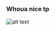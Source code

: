 ### Whoua nice tp
![alt text](https://i.gifer.com/origin/9b/9be1b778c085d048e3fc5adb41f18abd_w200.gif)
